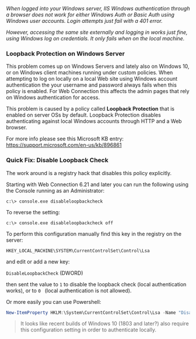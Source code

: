 ﻿*When logged into your Windows server, IIS Windows authentication through a browser does not work for either Windows Auth or Basic Auth using Windows user accounts. Login attempts just fail with a 401 error.*

*However, accessing the same site externally and logging in works just fine, using Windows log on credentials. It only fails when on the local machine.*

### Loopback Protection on Windows Server
This problem comes up on Windows Servers and lately also on Windows 10, or on Windows client machines running under custom policies. When attempting to log on locally on a local Web site using Windows account authentication the your username and password always fails when this policy is enabled. For Web Connection this affects the admin pages that rely on Windows authentication for access.

This problem is caused by a policy called **Loopback Protection** that is enabled on server OSs by default. Loopback Protection disables authenticating against local Windows accounts through HTTP and a Web browser.

For more info please see this Microsoft KB entry:  
<a href="https://support.microsoft.com/en-us/kb/896861" target="top">https://support.microsoft.com/en-us/kb/896861</a>

### Quick Fix: Disable Loopback Check
The work around is a registry hack that disables this policy explicitly.

Starting with Web Connection 6.21 and later you can run the following using the Console running as an Administrator:

```
c:\> console.exe disableloopbackcheck
```

To reverse the setting:

```
c:\> console.exe disableloopbackcheck off
```

To perform this configuration manually find this key in the registry on the server:

`HKEY_LOCAL_MACHINE\SYSTEM\CurrentControlSet\Control\Lsa`

and edit or add a new key:

`DisableLoopbackCheck` (DWORD)

then sent the value to `1` to disable the loopback check (local authentication works), or to `0 ` (local authentication is not allowed).

Or more easily you can use Powershell:

```powershell
New-ItemProperty HKLM:\System\CurrentControlSet\Control\Lsa -Name "DisableLoopbackCheck" -Value "1" -PropertyType dword
```



> It looks like recent builds of Windows 10 (1803 and later?) also require this configuration setting in order to authenticate locally.